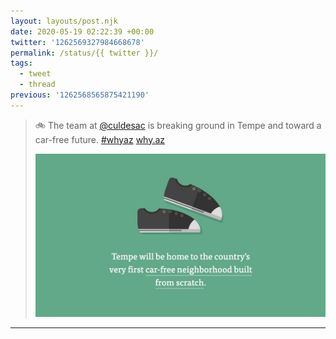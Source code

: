 ```yaml
---
layout: layouts/post.njk
date: 2020-05-19 02:22:39 +00:00
twitter: '1262569327984668678'
permalink: /status/{{ twitter }}/
tags: 
  - tweet
  - thread
previous: '1262568565875421190'
---
```


> 🚲 The team at [@culdesac](https://twitter.com/culdesac) is breaking ground in Tempe and toward a car-free future. [#whyaz](https://twitter.com/hashtag/whyaz) [why.az](https://why.az) 
> 
> ![An icon of shoes: Tempe will be home to the country’s very first car-free neighborhood built from scratch.](/img/1262569327984668678-EYWLeBmUcAALpZr.jpg)

---

